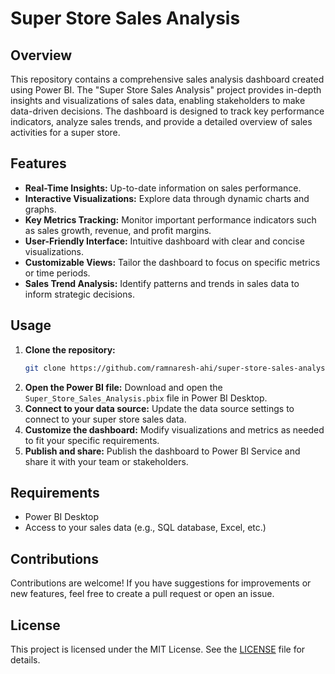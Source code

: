 
# Super Store Sales Analysis

## Overview

This repository contains a comprehensive sales analysis dashboard created using Power BI. The "Super Store Sales Analysis" project provides in-depth insights and visualizations of sales data, enabling stakeholders to make data-driven decisions. The dashboard is designed to track key performance indicators, analyze sales trends, and provide a detailed overview of sales activities for a super store.

## Features

- **Real-Time Insights:** Up-to-date information on sales performance.
- **Interactive Visualizations:** Explore data through dynamic charts and graphs.
- **Key Metrics Tracking:** Monitor important performance indicators such as sales growth, revenue, and profit margins.
- **User-Friendly Interface:** Intuitive dashboard with clear and concise visualizations.
- **Customizable Views:** Tailor the dashboard to focus on specific metrics or time periods.
- **Sales Trend Analysis:** Identify patterns and trends in sales data to inform strategic decisions.

## Usage

1. **Clone the repository:**
   ```sh
   git clone https://github.com/ramnaresh-ahi/super-store-sales-analysis.git
   ```
2. **Open the Power BI file:** Download and open the `Super_Store_Sales_Analysis.pbix` file in Power BI Desktop.
3. **Connect to your data source:** Update the data source settings to connect to your super store sales data.
4. **Customize the dashboard:** Modify visualizations and metrics as needed to fit your specific requirements.
5. **Publish and share:** Publish the dashboard to Power BI Service and share it with your team or stakeholders.

## Requirements

- Power BI Desktop
- Access to your sales data (e.g., SQL database, Excel, etc.)

## Contributions

Contributions are welcome! If you have suggestions for improvements or new features, feel free to create a pull request or open an issue.

## License

This project is licensed under the MIT License. See the [LICENSE](LICENSE) file for details.
